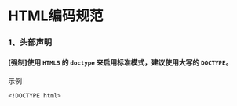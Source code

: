 # HTML编码规范

### 1、头部声明

#### [强制]使用 `HTML5` 的 `doctype` 来启用标准模式，建议使用大写的 `DOCTYPE`。
示例
```
<!DOCTYPE html>
```
